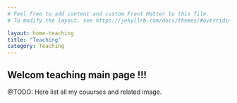 ```yaml
---
# Feel free to add content and custom Front Matter to this file.
# To modify the layout, see https://jekyllrb.com/docs/themes/#overriding-theme-defaults

layout: home-teaching
title: "Teaching"
category: Teaching
---
```

## Welcom teaching main page !!!

@TODO: Here list all my couurses and related image. 


